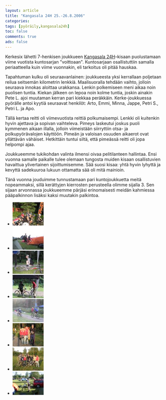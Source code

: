 ```yaml
---
layout: article 
title: "Kangasala 24H 25.-26.8.2006" 
categories: 
tags: [pyöräily,kangasala24h]
toc: false 
comments: true 
ads: false 
---
```


Kerkesix lähetti 7-henkisen joukkueen [Kangasala
24H](http://kangasala24h.fi/)–kisaan puolustamaan viime vuotista
kuntosarjan "voittoaan". Kuntosarjaan osallistuttiin samalla
periaatteella kuin viime vuonnakin, eli tarkoitus oli pitää hauskaa.

Tapahtuman kulku oli seuraavanlainen: joukkueesta yksi kerrallaan
poljetaan reilua seitsemän kilometrin lenkkiä. Maalisuoralla tehdään
vaihto, jolloin seuraava innokas aloittaa urakkansa. Lenkin polkemiseen
meni aikaa noin puolisen tuntia. Kiekan jälkeen on lepoa noin kolme
tuntia, joskin ainakin Pete L. ajoi muutaman kerran pari kiekkaa
peräkkäin. Kerke-joukkuessa pyörälle antoi kyytiä seuraavat henkilöt:
Arto, Emmi, Minna, Jappe, Petri S., Petri L. ja Apo.

Tällä kertaa reitti oli viimevuotista reittiä polkumaisempi. Lenkki oli
kuitenkin hyvin ajettava ja sopivan vaihteleva. Pimeys laskeutui joskus
puoli kymmenen aikaan illalla, jolloin viimeistään siirryttiin otsa- ja
polkupyörävalojen käyttöön. Pimeän ja valoisan osuuden aikaerot ovat
yllättävän vähäiset. Hetkittäin tuntui siltä, että pimeässä reitti oli
jopa helpompi ajaa.

Joukkueemme tukikohdan valinta ilmensi oivaa pelitilanteen hallintaa.
Ensi vuonna samalle paikalle tulee olemaan tungosta muiden kisaan
osallistuvien havaittua ylivertainen sijoittumisemme. Sää suosi kisaa:
yhtä hyvin lyhyttä ja kevyttä sadekuuroa lukuun ottamatta sää oli mitä
mainioin.

Tänä vuonna jouduimme tunnustamaan pari kuntojoukkuetta meitä
nopeammaksi, sillä kerättyjen kierrosten perusteella olimme sijalla 3.
Sen sijaan arvonnassa joukkueemme pärjäsi erinomaisesti meidän kahmiessa
pääpalkinnon lisäksi kaksi muutakin palkintoa.

<div class="th-grid image-gallery" markdown="1">

-   [![](/images/kangasala-24h-2006/Thumbnails/peruskuntokangasala24h2006_01b.jpg)](/images/kangasala-24h-2006/peruskuntokangasala24h2006_01b.jpg)
-   [![](/images/kangasala-24h-2006/Thumbnails/peruskuntokangasala24h2006_02b.jpg)](/images/kangasala-24h-2006/peruskuntokangasala24h2006_02b.jpg)
-   [![](/images/kangasala-24h-2006/Thumbnails/peruskuntokangasala24h2006_03b.jpg)](/images/kangasala-24h-2006/peruskuntokangasala24h2006_03b.jpg)
-   [![](/images/kangasala-24h-2006/Thumbnails/peruskuntokangasala24h2006_04b.jpg)](/images/kangasala-24h-2006/peruskuntokangasala24h2006_04b.jpg)
-   [![](/images/kangasala-24h-2006/Thumbnails/peruskuntokangasala24h2006_05b.jpg)](/images/kangasala-24h-2006/peruskuntokangasala24h2006_05b.jpg)
-   [![](/images/kangasala-24h-2006/Thumbnails/peruskuntokangasala24h2006_06b.jpg)](/images/kangasala-24h-2006/peruskuntokangasala24h2006_06b.jpg)
-   [![](/images/kangasala-24h-2006/Thumbnails/peruskuntokangasala24h2006_07b.jpg)](/images/kangasala-24h-2006/peruskuntokangasala24h2006_07b.jpg)
-   [![](/images/kangasala-24h-2006/Thumbnails/peruskuntokangasala24h2006_08b.jpg)](/images/kangasala-24h-2006/peruskuntokangasala24h2006_08b.jpg)

</div>
